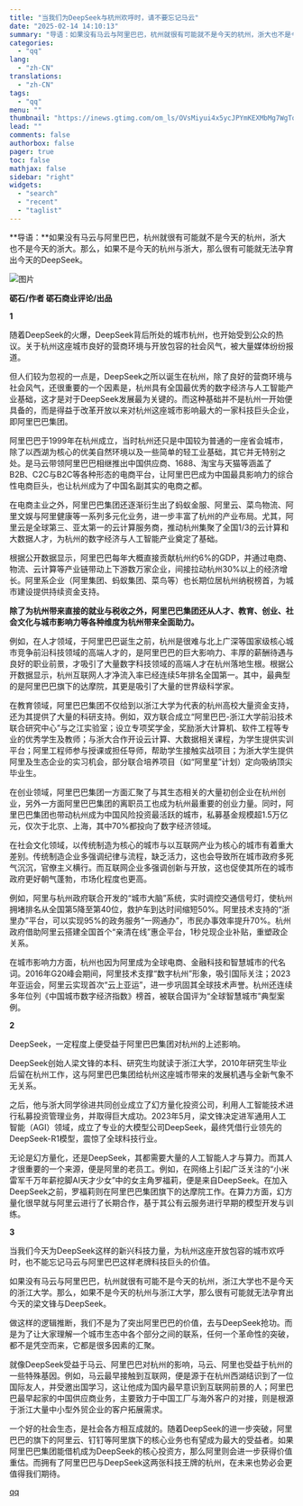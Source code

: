 ```yaml
---
title: "当我们为DeepSeek与杭州欢呼时，请不要忘记马云"
date: "2025-02-14 14:10:13"
summary: "导语：如果没有马云与阿里巴巴，杭州就很有可能就不是今天的杭州，浙大也不是今天的浙大。那么，如果不是今..."
categories:
  - "qq"
lang:
  - "zh-CN"
translations:
  - "zh-CN"
tags:
  - "qq"
menu: ""
thumbnail: "https://inews.gtimg.com/om_ls/OVsMiyui4x5ycJPYmKEXMbMg7WgTqaffjVj7ZMIZpTp8IAA_640360/0"
lead: ""
comments: false
authorbox: false
pager: true
toc: false
mathjax: false
sidebar: "right"
widgets:
  - "search"
  - "recent"
  - "taglist"
---
```


**导语：**如果没有马云与阿里巴巴，杭州就很有可能就不是今天的杭州，浙大也不是今天的浙大。那么，如果不是今天的杭州与浙大，那么很有可能就无法孕育出今天的DeepSeek。

![图片](https://inews.gtimg.com/news_bt/O32uu3cJd3fgPy9CsxY_RtXq8dYj6MzII8SrJj49T9Qt0AA/641)

**砺石/作者 砺石商业评论/出品**

**1**

随着DeepSeek的火爆，DeepSeek背后所处的城市杭州，也开始受到公众的热议。关于杭州这座城市良好的营商环境与开放包容的社会风气，被大量媒体纷纷报道。

但人们较为忽视的一点是，DeepSeek之所以诞生在杭州，除了良好的营商环境与社会风气，还很重要的一个因素是，杭州具有全国最优秀的数字经济与人工智能产业基础，这才是对于DeepSeek发展最为关键的。而这种基础并不是杭州一开始便具备的，而是得益于改革开放以来对杭州这座城市影响最大的一家科技巨头企业，即阿里巴巴集团。

阿里巴巴于1999年在杭州成立，当时杭州还只是中国较为普通的一座省会城市，除了以西湖为核心的优美自然环境以及一些简单的轻工业基础，其它并无特别之处。是马云带领阿里巴巴相继推出中国供应商、1688、淘宝与天猫等涵盖了B2B、C2C与B2C等各种形态的电商平台，让阿里巴巴成为中国最具影响力的综合性电商巨头，也让杭州成为了中国名副其实的电商之都。

在电商主业之外，阿里巴巴集团还逐渐衍生出了蚂蚁金服、阿里云、菜鸟物流、阿里文娱与阿里健康等一系列多元化业务，进一步丰富了杭州的产业布局。尤其，阿里云是全球第三、亚太第一的云计算服务商，推动杭州集聚了全国1/3的云计算和大数据人才，为杭州的数字经济与人工智能产业奠定了基础。

根据公开数据显示，阿里巴巴每年大概直接贡献杭州约6%的GDP，并通过电商、物流、云计算等产业链带动上下游数万家企业，间接拉动杭州30%以上的经济增长。阿里系企业（阿里集团、蚂蚁集团、菜鸟等）也长期位居杭州纳税榜首，为城市建设提供持续资金支持。

**除了为杭州带来直接的就业与税收之外，阿里巴巴集团还从人才、教育、创业、社会文化与城市影响力等各种维度为杭州带来全面助力。**

例如，在人才领域，于阿里巴巴诞生之前，杭州是很难与北上广深等国家级核心城市竞争前沿科技领域的高端人才的，是阿里巴巴的巨大影响力、丰厚的薪酬待遇与良好的职业前景，才吸引了大量数字科技领域的高端人才在杭州落地生根。根据公开数据显示，杭州互联网人才净流入率已经连续5年排名全国第一。其中，最典型的是阿里巴巴旗下的达摩院，其更是吸引了大量的世界级科学家。

在教育领域，阿里巴巴集团不仅给到以浙江大学为代表的杭州高校大量资金支持，还为其提供了大量的科研支持。例如，双方联合成立“阿里巴巴-浙江大学前沿技术联合研究中心”与之江实验室；设立专项奖学金，奖励浙大计算机、软件工程等专业的优秀学生及教师；与浙大合作开设云计算、大数据相关课程，为学生提供实训平台；阿里工程师参与授课或担任导师，帮助学生接触实战项目；为浙大学生提供阿里及生态企业的实习机会，部分联合培养项目（如“阿里星”计划）定向吸纳顶尖毕业生。

在创业领域，阿里巴巴集团一方面汇聚了与其生态相关的大量初创企业在杭州创业，另外一方面阿里巴巴集团的离职员工也成为杭州最重要的创业力量。同时，阿里巴巴集团也带动杭州成为中国风险投资最活跃的城市，私募基金规模超1.5万亿元，仅次于北京、上海，其中70%都投向了数字经济领域。

在社会文化领域，以传统制造为核心的城市与以互联网产业为核心的城市有着重大差别。传统制造企业多强调纪律与流程，缺乏活力，这也会导致所在城市政府多死气沉沉，官僚主义横行。而互联网企业多强调创新与开放，这也促使其所在的城市政府更好朝气蓬勃，市场化程度也更高。

例如，阿里与杭州政府联合开发的“城市大脑”系统，实时调控交通信号灯，使杭州拥堵排名从全国第5降至第40位，救护车到达时间缩短50%。阿里技术支持的“浙里办”平台，可以实现95%的政务服务“一网通办”，市民办事效率提升70%。杭州政府借助阿里云搭建全国首个“亲清在线”惠企平台，1秒兑现企业补贴，重塑政企关系。

在城市影响力方面，杭州也因为阿里成为全球电商、金融科技和智慧城市的代名词。2016年G20峰会期间，阿里技术支撑“数字杭州”形象，吸引国际关注；2023年亚运会，阿里云实现首次“云上亚运”，进一步巩固其全球技术声誉。杭州还连续多年位列《中国城市数字经济指数》榜首，被联合国评为“全球智慧城市”典型案例。

**2**

DeepSeek，一定程度上便受益于阿里巴巴集团对杭州的上述影响。

DeepSeek创始人梁文锋的本科、研究生均就读于浙江大学，2010年研究生毕业后留在杭州工作，这与阿里巴巴集团给杭州这座城市带来的发展机遇与全新气象不无关系。

之后，他与浙大同学徐进共同创业成立了幻方量化投资公司，利用人工智能技术进行私募投资管理业务，并取得巨大成功。2023年5月，梁文锋决定进军通用人工智能（AGI）领域，成立了专业的大模型公司DeepSeek，最终凭借行业领先的DeepSeek-R1模型，震惊了全球科技行业。

无论是幻方量化，还是DeepSeek，其都需要大量的人工智能人才与算力。而其人才很重要的一个来源，便是阿里的老员工。例如，在网络上引起广泛关注的“小米雷军千万年薪挖脚AI天才少女”中的女主角罗福莉，便是来自DeepSeek。在加入DeepSeek之前，罗福莉则在阿里巴巴集团旗下的达摩院工作。在算力方面，幻方量化很早就与阿里云进行了长期合作，基于其公有云服务进行早期的模型开发与训练。

**3**

当我们今天为DeepSeek这样的新兴科技力量，为杭州这座开放包容的城市欢呼时，也不能忘记马云与阿里巴巴这样老牌科技巨头的价值。

如果没有马云与阿里巴巴，杭州就很有可能不是今天的杭州，浙江大学也不是今天的浙江大学。那么，如果不是今天的杭州与浙江大学，那么很有可能就无法孕育出今天的梁文锋与DeepSeek。

做这样的逻辑推断，我们不是为了突出阿里巴巴的价值，去与DeepSeek抢功。而是为了让大家理解一个城市生态中各个部分之间的联系，任何一个革命性的突破，都不是凭空而来，它都是很多因素的汇聚。

就像DeepSeek受益于马云、阿里巴巴对杭州的影响，马云、阿里也受益于杭州的一些特殊基因。例如，马云最早接触到互联网，便是源于在杭州西湖结识到了一位国际友人，并受邀出国学习，这让他成为国内最早意识到互联网前景的人；阿里巴巴最早起家的中国供应商业务，主要致力于中国工厂与海外客户的对接，则是根源于浙江大量中小型外贸企业的客户拓展需求。

一个好的社会生态，是社会各方相互成就的。随着DeepSeek的进一步突破，阿里巴巴的旗下的阿里云、钉钉等阿里旗下的核心业务也有望成为最大的受益者。如果阿里巴巴集团能借机成为DeepSeek的核心投资方，那么阿里则会进一步获得价值重估。而拥有了阿里巴巴与DeepSeek这两张科技王牌的杭州，在未来也势必会更值得我们期待。

[qq](https://new.qq.com/rain/a/20250214A04N5B00)
